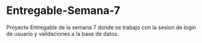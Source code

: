 # Entregable-Semana-7
Proyecto Entregable de la semana 7 donde se trabajo con la sesion de login de usuario y validaciones a la base de datos.
